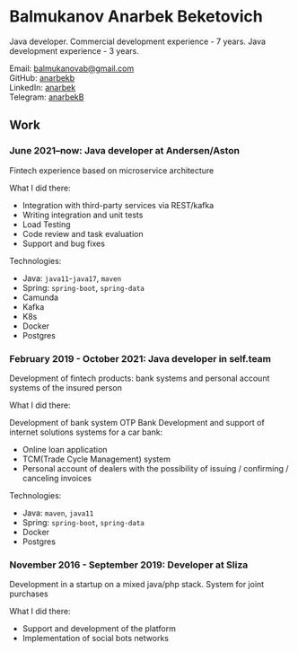 # Balmukanov Anarbek Beketovich

Java developer. Commercial development experience - 7 years. Java development experience - 3 years.

Email: balmukanovab@gmail.com \
GitHub: [anarbekb](https://github.com/anarbekb) \
LinkedIn: [anarbek](https://www.linkedin.com/in/anarbek) \
Telegram: [anarbekB](https://t.me/anarbekB)

## Work

### June 2021–now: Java developer at Andersen/Aston

Fintech experience based on microservice architecture

What I did there:

- Integration with third-party services via REST/kafka
- Writing integration and unit tests
- Load Testing
- Code review and task evaluation
- Support and bug fixes

Technologies:

- Java: `java11`-`java17`, `maven`
- Spring: `spring-boot`, `spring-data`
- Camunda
- Kafka
- K8s
- Docker
- Postgres

### February 2019 - October 2021: Java developer in self.team

Development of fintech products: bank systems and personal account systems of the insured person

What I did there:

Development of bank system OTP Bank
Development and support of internet solutions systems for a car bank:
- Online loan application
- TCM(Trade Cycle Management) system
- Personal account of dealers with the possibility of issuing / confirming / canceling invoices

Technologies:

- Java: `maven`, `java11`
- Spring: `spring-boot`, `spring-data`
- Docker
- Postgres

### November 2016 - September 2019: Developer at Sliza
Development in a startup on a mixed java/php stack. System for joint purchases

What I did there:

- Support and development of the platform
- Implementation of social bots networks
